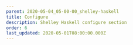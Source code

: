 ```yaml
---
parent: 2020-05-04_05-00-00_shelley-haskell
title: Configure
description: Shelley Haskell configure section
order: 6
last_updated: 2020-05-01T08:00:00.000Z
---
```


